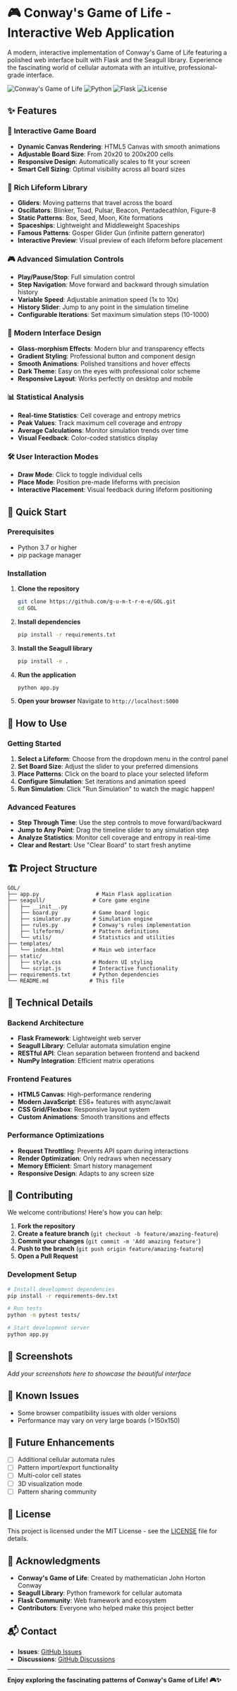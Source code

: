 # 🎮 Conway's Game of Life - Interactive Web Application

A modern, interactive implementation of Conway's Game of Life featuring a polished web interface built with Flask and the Seagull library. Experience the fascinating world of cellular automata with an intuitive, professional-grade interface.

![Conway's Game of Life](https://img.shields.io/badge/Conway's-Game%20of%20Life-blue)
![Python](https://img.shields.io/badge/Python-3.7+-green)
![Flask](https://img.shields.io/badge/Flask-Web%20Framework-red)
![License](https://img.shields.io/badge/License-MIT-yellow)

## ✨ Features

### 🎯 **Interactive Game Board**
- **Dynamic Canvas Rendering**: HTML5 Canvas with smooth animations
- **Adjustable Board Size**: From 20x20 to 200x200 cells
- **Responsive Design**: Automatically scales to fit your screen
- **Smart Cell Sizing**: Optimal visibility across all board sizes

### 🧬 **Rich Lifeform Library**
- **Gliders**: Moving patterns that travel across the board
- **Oscillators**: Blinker, Toad, Pulsar, Beacon, Pentadecathlon, Figure-8
- **Static Patterns**: Box, Seed, Moon, Kite formations
- **Spaceships**: Lightweight and Middleweight Spaceships  
- **Famous Patterns**: Gosper Glider Gun (infinite pattern generator)
- **Interactive Preview**: Visual preview of each lifeform before placement

### 🎮 **Advanced Simulation Controls**
- **Play/Pause/Stop**: Full simulation control
- **Step Navigation**: Move forward and backward through simulation history
- **Variable Speed**: Adjustable animation speed (1x to 10x)
- **History Slider**: Jump to any point in the simulation timeline
- **Configurable Iterations**: Set maximum simulation steps (10-1000)

### 🎨 **Modern Interface Design**
- **Glass-morphism Effects**: Modern blur and transparency effects
- **Gradient Styling**: Professional button and component design
- **Smooth Animations**: Polished transitions and hover effects
- **Dark Theme**: Easy on the eyes with professional color scheme
- **Responsive Layout**: Works perfectly on desktop and mobile

### 📊 **Statistical Analysis**
- **Real-time Statistics**: Cell coverage and entropy metrics
- **Peak Values**: Track maximum cell coverage and entropy
- **Average Calculations**: Monitor simulation trends over time
- **Visual Feedback**: Color-coded statistics display

### 🛠️ **User Interaction Modes**
- **Draw Mode**: Click to toggle individual cells
- **Place Mode**: Position pre-made lifeforms with precision
- **Interactive Placement**: Visual feedback during lifeform positioning

## 🚀 Quick Start

### Prerequisites
- Python 3.7 or higher
- pip package manager

### Installation

1. **Clone the repository**
   ```bash
   git clone https://github.com/g-u-m-t-r-e-e/GOL.git
   cd GOL
   ```

2. **Install dependencies**
   ```bash
   pip install -r requirements.txt
   ```

3. **Install the Seagull library**
   ```bash
   pip install -e .
   ```

4. **Run the application**
   ```bash
   python app.py
   ```

5. **Open your browser**
   Navigate to `http://localhost:5000`

## 🎯 How to Use

### Getting Started
1. **Select a Lifeform**: Choose from the dropdown menu in the control panel
2. **Set Board Size**: Adjust the slider to your preferred dimensions
3. **Place Patterns**: Click on the board to place your selected lifeform
4. **Configure Simulation**: Set iterations and animation speed
5. **Run Simulation**: Click "Run Simulation" to watch the magic happen!

### Advanced Features
- **Step Through Time**: Use the step controls to move forward/backward
- **Jump to Any Point**: Drag the timeline slider to any simulation step
- **Analyze Statistics**: Monitor cell coverage and entropy in real-time
- **Clear and Restart**: Use "Clear Board" to start fresh anytime

## 🏗️ Project Structure

```
GOL/
├── app.py                  # Main Flask application
├── seagull/               # Core game engine
│   ├── __init__.py
│   ├── board.py           # Game board logic
│   ├── simulator.py       # Simulation engine
│   ├── rules.py           # Conway's rules implementation
│   ├── lifeforms/         # Pattern definitions
│   └── utils/             # Statistics and utilities
├── templates/
│   └── index.html         # Main web interface
├── static/
│   ├── style.css          # Modern UI styling
│   └── script.js          # Interactive functionality
├── requirements.txt       # Python dependencies
└── README.md             # This file
```

## 🔧 Technical Details

### Backend Architecture
- **Flask Framework**: Lightweight web server
- **Seagull Library**: Cellular automata simulation engine
- **RESTful API**: Clean separation between frontend and backend
- **NumPy Integration**: Efficient matrix operations

### Frontend Features
- **HTML5 Canvas**: High-performance rendering
- **Modern JavaScript**: ES6+ features with async/await
- **CSS Grid/Flexbox**: Responsive layout system
- **Custom Animations**: Smooth transitions and effects

### Performance Optimizations
- **Request Throttling**: Prevents API spam during interactions
- **Render Optimization**: Only redraws when necessary
- **Memory Efficient**: Smart history management
- **Responsive Design**: Adapts to any screen size

## 🤝 Contributing

We welcome contributions! Here's how you can help:

1. **Fork the repository**
2. **Create a feature branch** (`git checkout -b feature/amazing-feature`)
3. **Commit your changes** (`git commit -m 'Add amazing feature'`)
4. **Push to the branch** (`git push origin feature/amazing-feature`)
5. **Open a Pull Request**

### Development Setup
```bash
# Install development dependencies
pip install -r requirements-dev.txt

# Run tests
python -m pytest tests/

# Start development server
python app.py
```

## 📸 Screenshots

*Add your screenshots here to showcase the beautiful interface*

## 🐛 Known Issues

- Some browser compatibility issues with older versions
- Performance may vary on very large boards (>150x150)

## 🔮 Future Enhancements

- [ ] Additional cellular automata rules
- [ ] Pattern import/export functionality  
- [ ] Multi-color cell states
- [ ] 3D visualization mode
- [ ] Pattern sharing community

## 📜 License

This project is licensed under the MIT License - see the [LICENSE](LICENSE) file for details.

## 🙏 Acknowledgments

- **Conway's Game of Life**: Created by mathematician John Horton Conway
- **Seagull Library**: Python framework for cellular automata
- **Flask Community**: Web framework and ecosystem
- **Contributors**: Everyone who helped make this project better

## 📬 Contact

- **Issues**: [GitHub Issues](https://github.com/g-u-m-t-r-e-e/GOL/issues)
- **Discussions**: [GitHub Discussions](https://github.com/g-u-m-t-r-e-e/GOL/discussions)

---

**Enjoy exploring the fascinating patterns of Conway's Game of Life! 🎮✨**
